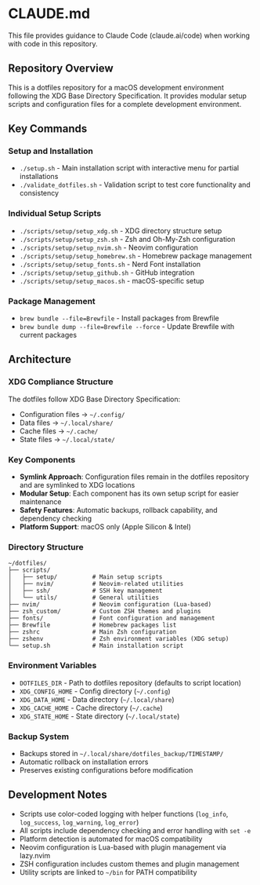 # CLAUDE.md

This file provides guidance to Claude Code (claude.ai/code) when working with code in this repository.

## Repository Overview

This is a dotfiles repository for a macOS development environment following the XDG Base Directory Specification. It provides modular setup scripts and configuration files for a complete development environment.

## Key Commands

### Setup and Installation

- `./setup.sh` - Main installation script with interactive menu for partial installations
- `./validate_dotfiles.sh` - Validation script to test core functionality and consistency

### Individual Setup Scripts

- `./scripts/setup/setup_xdg.sh` - XDG directory structure setup
- `./scripts/setup/setup_zsh.sh` - Zsh and Oh-My-Zsh configuration
- `./scripts/setup/setup_nvim.sh` - Neovim configuration
- `./scripts/setup/setup_homebrew.sh` - Homebrew package management
- `./scripts/setup/setup_fonts.sh` - Nerd Font installation
- `./scripts/setup/setup_github.sh` - GitHub integration
- `./scripts/setup/setup_macos.sh` - macOS-specific setup

### Package Management

- `brew bundle --file=Brewfile` - Install packages from Brewfile
- `brew bundle dump --file=Brewfile --force` - Update Brewfile with current packages

## Architecture

### XDG Compliance Structure

The dotfiles follow XDG Base Directory Specification:

- Configuration files → `~/.config/`
- Data files → `~/.local/share/`
- Cache files → `~/.cache/`
- State files → `~/.local/state/`

### Key Components

- **Symlink Approach**: Configuration files remain in the dotfiles repository and are symlinked to XDG locations
- **Modular Setup**: Each component has its own setup script for easier maintenance
- **Safety Features**: Automatic backups, rollback capability, and dependency checking
- **Platform Support**: macOS only (Apple Silicon & Intel)

### Directory Structure

```text
~/dotfiles/
├── scripts/
│   ├── setup/          # Main setup scripts
│   ├── nvim/           # Neovim-related utilities
│   ├── ssh/            # SSH key management
│   └── utils/          # General utilities
├── nvim/               # Neovim configuration (Lua-based)
├── zsh_custom/         # Custom ZSH themes and plugins
├── fonts/              # Font configuration and management
├── Brewfile            # Homebrew packages list
├── zshrc               # Main Zsh configuration
├── zshenv              # Zsh environment variables (XDG setup)
└── setup.sh            # Main installation script
```

### Environment Variables

- `DOTFILES_DIR` - Path to dotfiles repository (defaults to script location)
- `XDG_CONFIG_HOME` - Config directory (`~/.config`)
- `XDG_DATA_HOME` - Data directory (`~/.local/share`)
- `XDG_CACHE_HOME` - Cache directory (`~/.cache`)
- `XDG_STATE_HOME` - State directory (`~/.local/state`)

### Backup System

- Backups stored in `~/.local/share/dotfiles_backup/TIMESTAMP/`
- Automatic rollback on installation errors
- Preserves existing configurations before modification

## Development Notes

- Scripts use color-coded logging with helper functions (`log_info`, `log_success`, `log_warning`, `log_error`)
- All scripts include dependency checking and error handling with `set -e`
- Platform detection is automated for macOS compatibility
- Neovim configuration is Lua-based with plugin management via lazy.nvim
- ZSH configuration includes custom themes and plugin management
- Utility scripts are linked to `~/bin` for PATH compatibility
